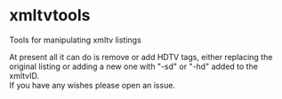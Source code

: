 # xmltvtools
Tools for manipulating xmltv listings

At present all it can do is remove or add HDTV tags, either replacing the original listing or adding a new one with "-sd" or "-hd" added to the xmltvID.  
If you have any wishes please open an issue.
